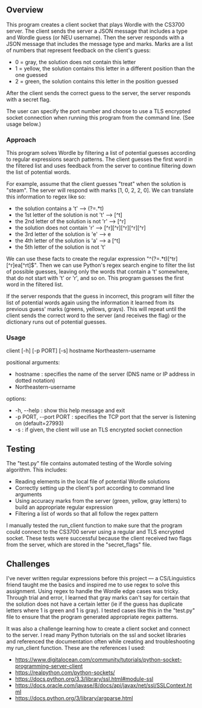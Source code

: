 ## Overview

This program creates a client socket that plays Wordle with the CS3700 server. The client sends 
the server a JSON message that includes a type and Wordle guess (or NEU username). Then the 
server responds with a JSON message that includes the message type and marks. Marks are a list
of numbers that represent feedback on the client's guess:

- 0 = gray, the solution does not contain this letter
- 1 = yellow, the solution contains this letter in a different position than the one guessed
- 2 = green, the solution contains this letter in the position guessed

After the client sends the correct guess to the server, the server responds with a secret flag.

The user can specify the port number and choose to use a TLS encrypted socket connection when
running this program from the command line. (See usage below.)

### Approach

This program solves Wordle by filtering a list of potential guesses according to regular
expressions search patterns. The client guesses the first word in the filtered list and
uses feedback from the server to continue filtering down the list of potential words.

For example, assume that the client guesses "treat" when the solution is "steam". The server
will respond with marks [1, 0, 2, 2, 0]. We can translate this information to regex like so:
- the solution contains a 't' —> (?=.*t)
- the 1st letter of the solution is not 't' —> [^t]
- the 2nd letter of the solution is not 'r' —> [^r]
- the solution does not contain 'r' —> [^r][^r][^r][^r][^r]
- the 3rd letter of the solution is 'e' —> e
- the 4th letter of the solution is 'a' —> a [^t]
- the 5th letter of the solution is not 't'

We can use these facts to create the regular expression "^(?=.*t)[^tr][^r]ea[^rt]$". Then we
can use Python's regex search engine to filter the list of possible guesses, leaving only the
words that contain a 't' somewhere, that do not start with 't' or 'r', and so on. This program
guesses the first word in the filtered list.

If the server responds that the guess in incorrect, this program will filter the list of potential
words again using the information it learned from its previous guess' marks (greens, yellows,
grays). This will repeat until the client sends the correct word to the server (and receives the
flag) or the dictionary runs out of potential guesses.


### Usage

client [-h] [-p PORT] [-s] hostname Northeastern-username

positional arguments:
- hostname : specifies the name of the server (DNS name or IP address in dotted notation)
- Northeastern-username

options:
- -h, --help : show this help message and exit
- -p PORT, --port PORT : specifies the TCP port that the server is listening on (default=27993)
- -s : if given, the client will use an TLS encrypted socket connection


## Testing

The "test.py" file contains automated testing of the Wordle solving algorithm.
This includes:
- Reading elements in the local file of potential Wordle solutions
- Correctly setting up the client's port according to command line arguments
- Using accuracy marks from the server (green, yellow, gray letters) to build an appropriate
  regular expression
- Filtering a list of words so that all follow the regex pattern

I manually tested the run_client function to make sure that the program could connect to the
CS3700 server using a regular and TLS encrypted socket. These tests were successful because
the client received two flags from the server, which are stored in the "secret_flags" file.


## Challenges

I've never written regular expressions before this project — a CS/Linguistics friend taught 
me the basics and inspired me to use regex to solve this assignment. Using regex to handle
the Wordle edge cases was tricky. Through trial and error, I learned that gray marks can't 
say for certain that the solution does not have a certain letter (ie if the guess has duplicate
letters where 1 is green and 1 is gray). I tested cases like this in the "test.py" file to
ensure that the program generated appropriate regex patterns.

It was also a challenge learning how to create a client socket and connect to the server. I read
many Python tutorials on the ssl and socket libraries and referenced the documentation often
while creating and troubleshooting my run_client function. These are the references I used:
- https://www.digitalocean.com/community/tutorials/python-socket-programming-server-client
- https://realpython.com/python-sockets/
- https://docs.python.org/3.3/library/ssl.html#module-ssl
- https://docs.oracle.com/javase/8/docs/api/javax/net/ssl/SSLContext.html
- https://docs.python.org/3/library/argparse.html
